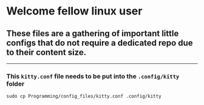 
# Welcome fellow linux user
## These files are a gathering of important little configs that do not require a dedicated repo due to their content size.
----------
### This `kitty.conf` file needs to be put into the `.config/kitty` folder
```shell
sudo cp Programming/config_files/kitty.conf .config/kitty
```




